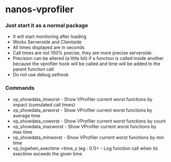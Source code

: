 # nanos-vprofiler


### Just start it as a normal package
* It will start monitoring after loading
* Works Serverside and Clientside
* All times displayed are in seconds
* Call times are not 100% precise, they are more precise serverside.
* Precision can be altered (a little bit) if a function is called inside another because the vprofiler hook will be called and time will be added to the parent function call
* Do not use debug.sethook

### Commands
* vp_showdata_imworst <number> - Show VProfiler current worst functions by impact (cumulated call times)
* vp_showdata_avworst <number> - Show VProfiler current worst functions by average time
* vp_showdata_coworst <number> - Show VProfiler current worst functions by count
* vp_showdata_maxworst <number> - Show VProfiler current worst functions by max time
* vp_showdata_minworst <number> - Show VProfiler current worst functions by min time
* vp_logwhen_exectime <time_s (eg : 0.1)> - Log function call when its exectime exceeds the given time